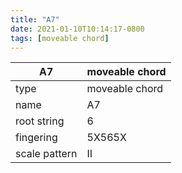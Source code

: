 ```yaml
---
title: "A7"
date: 2021-01-10T10:14:17-0800
tags: [moveable chord]
---
```


|A7|moveable chord|
|---|---|
|type|moveable chord|
|name|A7|
|root string|6|
|fingering|5X565X|
|scale pattern|II|
